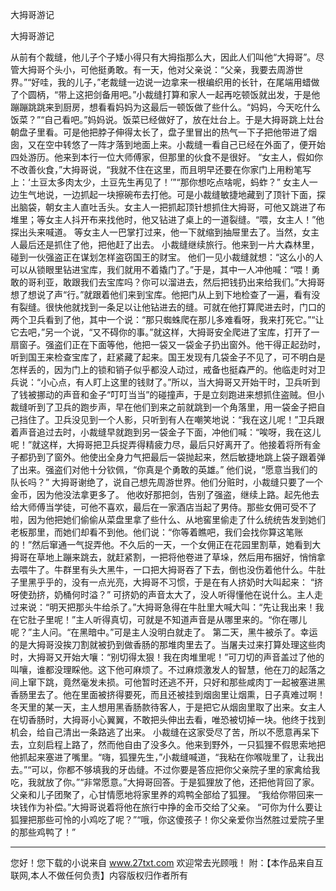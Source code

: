 大拇哥游记

大拇哥游记 

从前有个裁缝，他儿子个子矮小得只有大拇指那么大，因此人们叫他“大拇哥”。尽管大拇哥个头小，可他挺勇敢。有一天，他对父亲说：“父亲，我要去周游世界。”“好哇，我的儿子，”老裁缝一边说一边拿来一根编织用的长针，在尾端用蜡做了个圆柄，“带上这把剑备用吧。”小裁缝打算和家人一起再吃顿饭就出发，于是他蹦蹦跳跳来到厨房，想看看妈妈为这最后一顿饭做了些什么。“妈妈，今天吃什么饭菜？”“自己看吧。”妈妈说。饭菜已经做好了，放在灶台上。于是大拇哥跳上灶台朝盘子里看。可是他把脖子伸得太长了，盘子里冒出的热气一下子把他带进了烟囱，又在空中转悠了一阵才落到地面上来。小裁缝一看自己已经在外面了，便开始四处游历。他来到本行一位大师傅家，但那里的伙食不是很好。 
“女主人，假如你不改善伙食，”大拇哥说，“我就不住在这里，而且明早还要在你家门上用粉笔写上：‘土豆太多肉太少，土豆先生再见了！’”“那你想吃点啥呢，蚂蚱？” 
女主人一边生气地说，一边抓起一块擦碗布去打他。可是小裁缝敏捷地藏到了顶针下面，探出脑袋，朝女主人直吐舌头。女主人一把抓起顶针想抓住大拇哥，可他又跳进了布堆里；等女主人抖开布来找他时，他又钻进了桌上的一道裂缝。“喂，女主人！”他探出头来喊道。 
等女主人一巴掌打过来，他一下就缩到抽屉里去了。当然，女主人最后还是抓住了他，把他赶了出去。 
小裁缝继续旅行。他来到一片大森林里，碰到一伙强盗正在谋划怎样盗窃国王的财宝。 
他们一见小裁缝就想：“这么小的人可以从锁眼里钻进宝库，我们就用不着撬门了。”于是，其中一人冲他喊：“喂！勇敢的哥利亚，敢跟我们去宝库吗？你可以溜进去，然后把钱扔出来给我们。”大拇哥想了想说了声“行。”就跟着他们来到宝库。他把门从上到下地检查了一遍，看有没有裂缝。很快他就找到一条足以让他钻进去的缝。可就在他打算爬进去时，门口的两个卫兵看到了他，其中一个说：“那只蜘蛛爬在那儿多难看呀，我来打死它。”“让它去吧，”另一个说，“又不碍你的事。”就这样，大拇哥安全爬进了宝库，打开了一扇窗子。强盗们正在下面等他，他把一袋又一袋金子扔出窗外。他干得正起劲时，听到国王来检查宝库了，赶紧藏了起来。国王发现有几袋金子不见了，可不明白是怎样丢的，因为门上的锁和销子似乎都没人动过，戒备也挺森严的。他临走时对卫兵说：“小心点，有人盯上这里的钱财了。”所以，当大拇哥又开始干时，卫兵听到了钱被挪动的声音和金子“叮叮当当”的碰撞声，于是立刻跑进来想抓住盗贼。但小裁缝听到了卫兵的跑步声，早在他们到来之前就跳到一个角落里，用一袋金子把自己挡住了。卫兵没见到一个人影，只听到有人在嘲笑地说：“我在这儿呢！”卫兵跟着声音追过去时，小裁缝早就跑到另一袋金子下面，冲他们喊：“唉呀，我在这儿呢！”就这样，大拇哥把卫兵捉弄得精疲力尽，最后只好离开了。他接着将所有金子都扔到了窗外。他使出全身力气把最后一袋抛起来，然后敏捷地跳上袋子跟着弹了出来。强盗们对他十分钦佩，“你真是个勇敢的英雄。” 
他们说，“愿意当我们的队长吗？” 
大拇哥谢绝了，说自己想先周游世界。他们分赃时，小裁缝只要了一个金币，因为他没法拿更多了。 
他收好那把剑，告别了强盗，继续上路。起先他去给大师傅当学徒，可他不喜欢，最后在一家酒店当起了男侍。那些女佣可受不了啦，因为他把她们偷偷从菜盘里拿了些什么、从地窖里偷走了什么统统告发到她们老板那里，而她们却看不到他。他们说：“你等着瞧吧，我们会找你算这笔账的！”然后窜通一气捉弄他。不久后的一天，一个女佣正在花园里割草，她看到大拇哥在草地上蹦来跳去，就赶紧割，一把将他卷进了草垛，然后用布捆好，悄悄拿去喂牛了。牛群里有头大黑牛，一口把大拇哥吞了下去，倒也没伤着他什么。牛肚子里黑乎乎的，没有一点光亮，大拇哥不习惯，于是在有人挤奶时大叫起来： 
“挤呀使劲挤，奶桶何时溢？” 
可挤奶的声音太大了，没人听得懂他在说什么。主人走过来说：“明天把那头牛给杀了。”大拇哥急得在牛肚里大喊大叫：“先让我出来！我在它肚子里呢！”主人听得真切，可就是不知道声音是从哪里来的。“你在哪儿呢？”主人问。“在黑暗中。”可是主人没明白就走了。 
第二天，黑牛被杀了。幸运的是大拇哥没挨刀割就被扔到做香肠的那堆肉里去了。当屠夫过来打算处理这些肉时，大拇哥又开始大嚷：“别切得太狠！我在肉堆里呢！”可刀切的声音盖过了他的叫嚷，谁都没理睬他。这下他可麻烦了。不过麻烦激发人的智慧，他在刀的起落之间上窜下跳，竟然毫发未损。可他暂时还逃不开，只好和那些咸肉丁一起被塞进黑香肠里去了。他在里面被挤得要死，而且还被挂到烟囱里让烟熏，日子真难过啊！ 
冬天里的某一天，主人想用黑香肠款待客人，于是把它从烟囱里取了出来。女主人在切香肠时，大拇哥小心翼翼，不敢把头伸出去看，唯恐被切掉一块。他终于找到机会，给自己清出一条路逃了出来。 
小裁缝在这家受尽了苦，所以不愿意再呆下去，立刻启程上路了，然而他自由了没多久。他来到野外，一只狐狸不假思索地把他抓起来塞进了嘴里。“嗨，狐狸先生，”小裁缝喊道，“我粘在你喉咙里了，让我出去。”“可以，你都不够填我的牙齿缝。不过你要是答应把你父亲院子里的家禽给我吃，我就放了你。”“非常愿意。”大拇哥回答。于是狐狸放了他，还把他背回了家。父亲和儿子团聚了，心甘情愿地将家里养的鸡鸭全部给了狐狸。 
“我给你带回来一块钱作为补偿。”大拇哥说着将他在旅行中挣的金币交给了父亲。 
“可你为什么要让狐狸把那些可怜的小鸡吃了呢？”“哦，你这傻孩子！你父亲爱你当然胜过爱院子里的那些鸡鸭了！” 

                  
--------------------
您好！您下载的小说来自 www.27txt.com 欢迎常去光顾哦！
附：【本作品来自互联网,本人不做任何负责】内容版权归作者所有